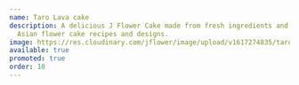 ```yaml
---
name: Taro Lava cake
description: A delicious J Flower Cake made from fresh ingredients and original
  Asian flower cake recipes and designs.
image: https://res.cloudinary.com/jflower/image/upload/v1617274835/tarolava_w29lvk.jpg
available: true
promoted: true
order: 10
---
```

